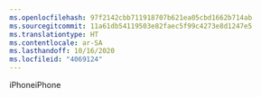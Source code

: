 ```yaml
---
ms.openlocfilehash: 97f2142cbb711918707b621ea05cbd1662b714ab
ms.sourcegitcommit: 11a61db54119503e82faec5f99c4273e8d1247e5
ms.translationtype: HT
ms.contentlocale: ar-SA
ms.lasthandoff: 10/16/2020
ms.locfileid: "4069124"
---
```

<span data-ttu-id="8baf5-101">iPhone</span><span class="sxs-lookup"><span data-stu-id="8baf5-101">iPhone</span></span>